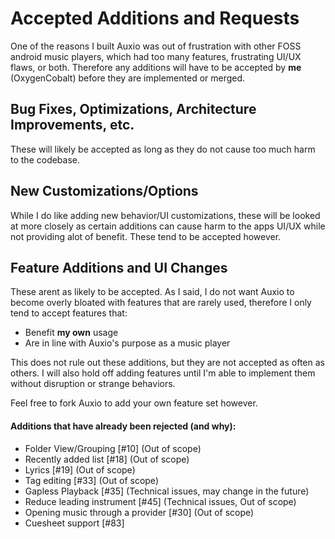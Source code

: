 # Accepted Additions and Requests
One of the reasons I built Auxio was out of frustration with other FOSS android music players, which had too many features, frustrating UI/UX flaws, or both. Therefore any additions will have to be accepted by **me** (OxygenCobalt) before they are implemented or merged.

## Bug Fixes, Optimizations, Architecture Improvements, etc.
These will likely be accepted as long as they do not cause too much harm to the codebase.

## New Customizations/Options
While I do like adding new behavior/UI customizations, these will be looked at more closely as certain additions can cause harm to the apps UI/UX while not providing alot of benefit. These tend to be accepted however.

## Feature Additions and UI Changes
These arent as likely to be accepted. As I said, I do not want Auxio to become overly bloated with features that are rarely used, therefore I only tend to accept features that:
- Benefit **my own** usage
- Are in line with Auxio's purpose as a music player

This does not rule out these additions, but they are not accepted as often as others. I will also hold off adding features until I'm able to implement them without disruption or strange behaviors.

Feel free to fork Auxio to add your own feature set however.

#### Additions that have already been rejected (and why):
- Folder View/Grouping [#10] (Out of scope)
- Recently added list [#18] (Out of scope)
- Lyrics [#19] (Out of scope)
- Tag editing [#33] (Out of scope)
- Gapless Playback [#35] (Technical issues, may change in the future)
- Reduce leading instrument [#45] (Technical issues, Out of scope)
- Opening music through a provider [#30] (Out of scope)
- Cuesheet support [#83]
